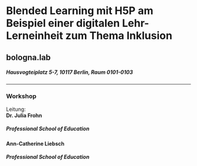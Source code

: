 # Blended Learning mit H5P am Beispiel einer digitalen Lehr-Lerneinheit zum Thema Inklusion
## bologna.lab   
##### Hausvogteiplatz 5-7, 10117 Berlin, Raum 0101-0103
---
### Workshop
Leitung: \
**Dr. Julia Frohn**  
##### Professional School of Education 
**Ann-Catherine Liebsch**  
##### Professional School of Education 
